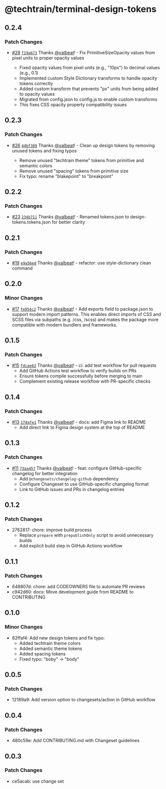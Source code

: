 # @techtrain/terminal-design-tokens

## 0.2.4

### Patch Changes

- [#28](https://github.com/TechBowl-japan/terminal-design-tokens/pull/28) [`f19ab73`](https://github.com/TechBowl-japan/terminal-design-tokens/commit/f19ab73fa0330430bbbd63d9c867c422684dada5) Thanks [@valbeat](https://github.com/valbeat)! - Fix PrimitiveSizeOpacity values from pixel units to proper opacity values

  - Fixed opacity values from pixel units (e.g., "10px") to decimal values (e.g., 0.1)
  - Implemented custom Style Dictionary transforms to handle opacity tokens correctly
  - Added custom transform that prevents "px" units from being added to opacity values
  - Migrated from config.json to config.js to enable custom transforms
  - This fixes CSS opacity property compatibility issues

## 0.2.3

### Patch Changes

- [#26](https://github.com/TechBowl-japan/terminal-design-tokens/pull/26) [`44bf389`](https://github.com/TechBowl-japan/terminal-design-tokens/commit/44bf389c10dac26aff203dca8bff1fe819a45fd4) Thanks [@valbeat](https://github.com/valbeat)! - Clean up design tokens by removing unused tokens and fixing typos

  - Remove unused "techtrain theme" tokens from primitive and semantic colors
  - Remove unused "spacing" tokens from primitive size
  - Fix typo: rename "blakepoint" to "breakpoint"

## 0.2.2

### Patch Changes

- [#23](https://github.com/TechBowl-japan/terminal-design-tokens/pull/23) [`234b711`](https://github.com/TechBowl-japan/terminal-design-tokens/commit/234b7115128f4f323d92be6ef4b397995ea38c67) Thanks [@valbeat](https://github.com/valbeat)! - Renamed tokens.json to design-tokens.tokens.json for better clarity

## 0.2.1

### Patch Changes

- [#19](https://github.com/TechBowl-japan/terminal-design-tokens/pull/19) [`e9a56ed`](https://github.com/TechBowl-japan/terminal-design-tokens/commit/e9a56ededbe3f9fb815b1c6c66ec0d46555cb9e3) Thanks [@valbeat](https://github.com/valbeat)! - refactor: use style-dictionary clean command

## 0.2.0

### Minor Changes

- [#17](https://github.com/TechBowl-japan/terminal-design-tokens/pull/17) [`fe954c2`](https://github.com/TechBowl-japan/terminal-design-tokens/commit/fe954c2e42a261eb8c9ce388f6f34c8401a82c82) Thanks [@valbeat](https://github.com/valbeat)! - Add exports field to package.json to support modern import patterns. This enables direct imports of CSS and SCSS files via subpaths (e.g. /css, /scss) and makes the package more compatible with modern bundlers and frameworks.

## 0.1.5

### Patch Changes

- [#15](https://github.com/TechBowl-japan/terminal-design-tokens/pull/15) [`fdcae63`](https://github.com/TechBowl-japan/terminal-design-tokens/commit/fdcae636d2867a142c328a219cd1fd007e7650b8) Thanks [@valbeat](https://github.com/valbeat)! - ci: add test workflow for pull requests
  - Add GitHub Actions test workflow to verify builds on PRs
  - Ensure tokens compile successfully before merging to main
  - Complement existing release workflow with PR-specific checks

## 0.1.4

### Patch Changes

- [#13](https://github.com/TechBowl-japan/terminal-design-tokens/pull/13) [`17dafe1`](https://github.com/TechBowl-japan/terminal-design-tokens/commit/17dafe1b21c16e7f79a6e25a79dda6181a63d882) Thanks [@valbeat](https://github.com/valbeat)! - docs: add Figma link to README
  - Add direct link to Figma design system at the top of README

## 0.1.3

### Patch Changes

- [#11](https://github.com/TechBowl-japan/terminal-design-tokens/pull/11) [`73aa457`](https://github.com/TechBowl-japan/terminal-design-tokens/commit/73aa4578d126ca01ab508b36ecf5b52f2d463b43) Thanks [@valbeat](https://github.com/valbeat)! - feat: configure GitHub-specific changelog for better integration
  - Add `@changesets/changelog-github` dependency
  - Configure Changeset to use GitHub-specific changelog format
  - Link to GitHub issues and PRs in changelog entries

## 0.1.2

### Patch Changes

- 2762817: chore: improve build process
  - Replace `prepare` with `prepublishOnly` script to avoid unnecessary builds
  - Add explicit build step in GitHub Actions workflow

## 0.1.1

### Patch Changes

- 648807d: chore: add CODEOWNERS file to automate PR reviews
- c942d60: docs: Move development guide from README to CONTRIBUTING

## 0.1.0

### Minor Changes

- 82ffaf4: Add new design tokens and fix typo:
  - Added techtrain theme colors
  - Added semantic theme tokens
  - Added spacing tokens
  - Fixed typo: "boby" → "body"

## 0.0.5

### Patch Changes

- 12189a9: Add version option to changesets/action in GitHub workflow

## 0.0.4

### Patch Changes

- 480c58e: Add CONTRIBUTING.md with Changeset guidelines

## 0.0.3

### Patch Changes

- ce5acab: use change set

